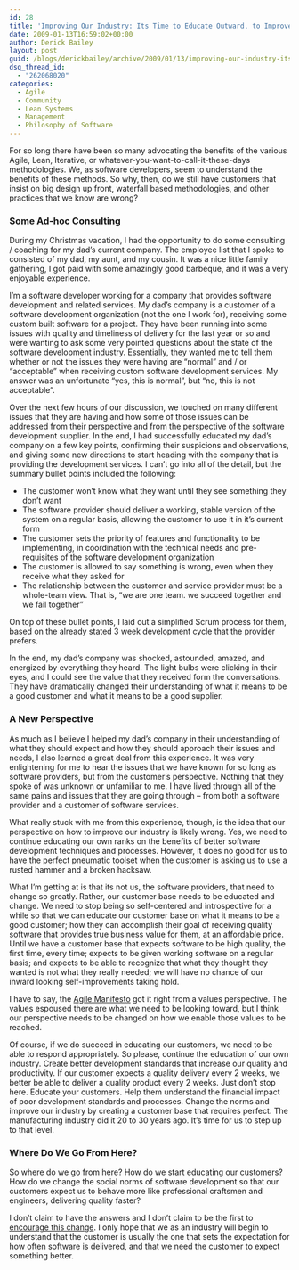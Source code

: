 ```yaml
---
id: 28
title: 'Improving Our Industry: Its Time to Educate Outward, to Improve Inward'
date: 2009-01-13T16:59:02+00:00
author: Derick Bailey
layout: post
guid: /blogs/derickbailey/archive/2009/01/13/improving-our-industry-its-time-to-educate-outward-to-improve-inward.aspx
dsq_thread_id:
  - "262068020"
categories:
  - Agile
  - Community
  - Lean Systems
  - Management
  - Philosophy of Software
---
```

For so long there have been so many advocating the benefits of the various Agile, Lean, Iterative, or whatever-you-want-to-call-it-these-days methodologies. We, as software developers, seem to understand the benefits of these methods. So why, then, do we still have customers that insist on big design up front, waterfall based methodologies, and other practices that we know are wrong?

### Some Ad-hoc Consulting

During my Christmas vacation, I had the opportunity to do some consulting / coaching for my dad’s current company. The employee list that I spoke to consisted of my dad, my aunt, and my cousin. It was a nice little family gathering, I got paid with some amazingly good barbeque, and it was a very enjoyable experience. 

I’m a software developer working for a company that provides software development and related services. My dad’s company is a customer of a software development organization (not the one I work for), receiving some custom built software for a project. They have been running into some issues with quality and timeliness of delivery for the last year or so and were wanting to ask some very pointed questions about the state of the software development industry. Essentially, they wanted me to tell them whether or not the issues they were having are “normal” and / or “acceptable” when receiving custom software development services. My answer was an unfortunate “yes, this is normal”, but “no, this is not acceptable”. 

Over the next few hours of our discussion, we touched on many different issues that they are having and how some of those issues can be addressed from their perspective and from the perspective of the software development supplier. In the end, I had successfully educated my dad’s company on a few key points, confirming their suspicions and observations, and giving some new directions to start heading with the company that is providing the development services. I can’t go into all of the detail, but the summary bullet points included the following:

  * The customer won’t know what they want until they see something they don’t want
  * The software provider should deliver a working, stable version of the system on a regular basis, allowing the customer to use it in it’s current form
  * The customer sets the priority of features and functionality to be implementing, in coordination with the technical needs and pre-requisites of the software development organization
  * The customer is allowed to say something is wrong, even when they receive what they asked for
  * The relationship between the customer and service provider must be a whole-team view. That is, “we are one team. we succeed together and we fail together”

On top of these bullet points, I laid out a simplified Scrum process for them, based on the already stated 3 week development cycle that the provider prefers. 

In the end, my dad’s company was shocked, astounded, amazed, and energized by everything they heard. The light bulbs were clicking in their eyes, and I could see the value that they received form the conversations. They have dramatically changed their understanding of what it means to be a good customer and what it means to be a good supplier.

### A New Perspective

As much as I believe I helped my dad’s company in their understanding of what they should expect and how they should approach their issues and needs, I also learned a great deal from this experience. It was very enlightening for me to hear the issues that we have known for so long as software providers, but from the customer’s perspective. Nothing that they spoke of was unknown or unfamiliar to me. I have lived through all of the same pains and issues that they are going through – from both a software provider and a customer of software services. 

What really stuck with me from this experience, though, is the idea that our perspective on how to improve our industry is likely wrong. Yes, we need to continue educating our own ranks on the benefits of better software development techniques and processes. However, it does no good for us to have the perfect pneumatic toolset when the customer is asking us to use a rusted hammer and a broken hacksaw.

What I’m getting at is that its not us, the software providers, that need to change so greatly. Rather, our customer base needs to be educated and change. We need to stop being so self-centered and introspective for a while so that we can educate our customer base on what it means to be a good customer; how they can accomplish their goal of receiving quality software that provides true business value for them, at an affordable price. Until we have a customer base that expects software to be high quality, the first time, every time; expects to be given working software on a regular basis; and expects to be able to recognize that what they thought they wanted is not what they really needed; we will have no chance of our inward looking self-improvements taking hold.

I have to say, the <a href="http://agilemanifesto.org/" target="_blank">Agile Manifesto</a> got it right from a values perspective. The values espoused there are what we need to be looking toward, but I think our perspective needs to be changed on how we enable those values to be reached.

Of course, if we do succeed in educating our customers, we need to be able to respond appropriately. So please, continue the education of our own industry. Create better development standards that increase our quality and productivity. If our customer expects a quality delivery every 2 weeks, we better be able to deliver a quality product every 2 weeks. Just don’t stop here. Educate your customers. Help them understand the financial impact of poor development standards and processes. Change the norms and improve our industry by creating a customer base that requires perfect. The manufacturing industry did it 20 to 30 years ago. It’s time for us to step up to that level.

### Where Do We Go From Here?

So where do we go from here? How do we start educating our customers? How do we change the social norms of software development so that our customers expect us to behave more like professional craftsmen and engineers, delivering quality faster? 

I don’t claim to have the answers and I don’t claim to be the first to <a href="http://www.ddj.com/architect/209101238" target="_blank">encourage this change</a>. I only hope that we as an industry will begin to understand that the customer is usually the one that sets the expectation for how often software is delivered, and that we need the customer to expect something better.